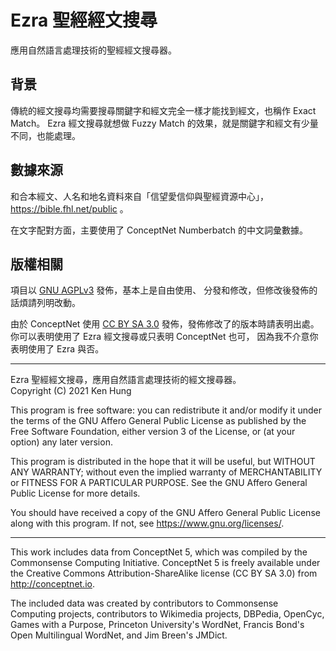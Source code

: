 # Ezra 聖經經文搜尋

應用自然語言處理技術的聖經經文搜尋器。

## 背景

傳統的經文搜尋均需要搜尋關鍵字和經文完全一樣才能找到經文，也稱作 Exact Match。
Ezra 經文搜尋就想做 Fuzzy Match 的效果，就是關鍵字和經文有少量不同，也能處理。

## 數據來源

和合本經文、人名和地名資料來自「信望愛信仰與聖經資源中心」，https://bible.fhl.net/public 。

在文字配對方面，主要使用了 ConceptNet Numberbatch 的中文詞彙數據。

## 版權相關

項目以 [GNU AGPLv3](https://choosealicense.com/licenses/agpl-3.0) 發佈，基本上是自由使用、
分發和修改，但修改後發佈的話煩請列明改動。

由於 ConceptNet 使用 [CC BY SA 3.0](https://creativecommons.org/licenses/by-sa/3.0/) 
發佈，發佈修改了的版本時請表明出處。你可以表明使用了 Ezra 經文搜尋或只表明 ConceptNet 也可，
因為我不介意你表明使用了 Ezra 與否。

--------------------------------------------------

Ezra 聖經經文搜尋，應用自然語言處理技術的經文搜尋器。  
Copyright (C) 2021 Ken Hung

This program is free software: you can redistribute it and/or modify
it under the terms of the GNU Affero General Public License as published
by the Free Software Foundation, either version 3 of the License, or
(at your option) any later version.

This program is distributed in the hope that it will be useful,
but WITHOUT ANY WARRANTY; without even the implied warranty of
MERCHANTABILITY or FITNESS FOR A PARTICULAR PURPOSE.  See the
GNU Affero General Public License for more details.

You should have received a copy of the GNU Affero General Public License
along with this program.  If not, see <https://www.gnu.org/licenses/>.

--------------------------------------------------

This work includes data from ConceptNet 5, which was compiled by the
Commonsense Computing Initiative. ConceptNet 5 is freely available under
the Creative Commons Attribution-ShareAlike license (CC BY SA 3.0) from
http://conceptnet.io.

The included data was created by contributors to Commonsense Computing
projects, contributors to Wikimedia projects, DBPedia, OpenCyc, Games
with a Purpose, Princeton University's WordNet, Francis Bond's Open
Multilingual WordNet, and Jim Breen's JMDict.
